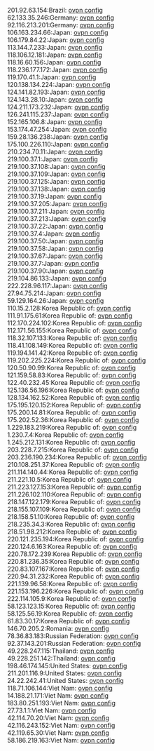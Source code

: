 201.92.63.154:Brazil: [ovpn config](vpn/201_92_63_154.ovpn)  
62.133.35.246:Germany: [ovpn config](vpn/62_133_35_246.ovpn)  
92.116.213.201:Germany: [ovpn config](vpn/92_116_213_201.ovpn)  
106.163.234.66:Japan: [ovpn config](vpn/106_163_234_66.ovpn)  
106.179.84.22:Japan: [ovpn config](vpn/106_179_84_22.ovpn)  
113.144.7.233:Japan: [ovpn config](vpn/113_144_7_233.ovpn)  
118.106.12.181:Japan: [ovpn config](vpn/118_106_12_181.ovpn)  
118.16.60.156:Japan: [ovpn config](vpn/118_16_60_156.ovpn)  
118.236.177.172:Japan: [ovpn config](vpn/118_236_177_172.ovpn)  
119.170.41.1:Japan: [ovpn config](vpn/119_170_41_1.ovpn)  
120.138.134.224:Japan: [ovpn config](vpn/120_138_134_224.ovpn)  
124.141.82.193:Japan: [ovpn config](vpn/124_141_82_193.ovpn)  
124.143.28.10:Japan: [ovpn config](vpn/124_143_28_10.ovpn)  
124.211.173.232:Japan: [ovpn config](vpn/124_211_173_232.ovpn)  
126.241.115.237:Japan: [ovpn config](vpn/126_241_115_237.ovpn)  
152.165.106.8:Japan: [ovpn config](vpn/152_165_106_8.ovpn)  
153.174.47.254:Japan: [ovpn config](vpn/153_174_47_254.ovpn)  
159.28.136.238:Japan: [ovpn config](vpn/159_28_136_238.ovpn)  
175.100.226.110:Japan: [ovpn config](vpn/175_100_226_110.ovpn)  
210.234.70.11:Japan: [ovpn config](vpn/210_234_70_11.ovpn)  
219.100.37.1:Japan: [ovpn config](vpn/219_100_37_1.ovpn)  
219.100.37.108:Japan: [ovpn config](vpn/219_100_37_108.ovpn)  
219.100.37.109:Japan: [ovpn config](vpn/219_100_37_109.ovpn)  
219.100.37.125:Japan: [ovpn config](vpn/219_100_37_125.ovpn)  
219.100.37.138:Japan: [ovpn config](vpn/219_100_37_138.ovpn)  
219.100.37.19:Japan: [ovpn config](vpn/219_100_37_19.ovpn)  
219.100.37.205:Japan: [ovpn config](vpn/219_100_37_205.ovpn)  
219.100.37.211:Japan: [ovpn config](vpn/219_100_37_211.ovpn)  
219.100.37.213:Japan: [ovpn config](vpn/219_100_37_213.ovpn)  
219.100.37.22:Japan: [ovpn config](vpn/219_100_37_22.ovpn)  
219.100.37.4:Japan: [ovpn config](vpn/219_100_37_4.ovpn)  
219.100.37.50:Japan: [ovpn config](vpn/219_100_37_50.ovpn)  
219.100.37.58:Japan: [ovpn config](vpn/219_100_37_58.ovpn)  
219.100.37.67:Japan: [ovpn config](vpn/219_100_37_67.ovpn)  
219.100.37.7:Japan: [ovpn config](vpn/219_100_37_7.ovpn)  
219.100.37.90:Japan: [ovpn config](vpn/219_100_37_90.ovpn)  
219.104.86.133:Japan: [ovpn config](vpn/219_104_86_133.ovpn)  
222.228.96.117:Japan: [ovpn config](vpn/222_228_96_117.ovpn)  
27.94.75.214:Japan: [ovpn config](vpn/27_94_75_214.ovpn)  
59.129.164.26:Japan: [ovpn config](vpn/59_129_164_26.ovpn)  
110.15.2.128:Korea Republic of: [ovpn config](vpn/110_15_2_128.ovpn)  
111.91.175.61:Korea Republic of: [ovpn config](vpn/111_91_175_61.ovpn)  
112.170.224.102:Korea Republic of: [ovpn config](vpn/112_170_224_102.ovpn)  
112.171.56.155:Korea Republic of: [ovpn config](vpn/112_171_56_155.ovpn)  
118.32.107.133:Korea Republic of: [ovpn config](vpn/118_32_107_133.ovpn)  
118.41.108.149:Korea Republic of: [ovpn config](vpn/118_41_108_149.ovpn)  
119.194.141.42:Korea Republic of: [ovpn config](vpn/119_194_141_42.ovpn)  
119.202.225.224:Korea Republic of: [ovpn config](vpn/119_202_225_224.ovpn)  
120.50.90.99:Korea Republic of: [ovpn config](vpn/120_50_90_99.ovpn)  
121.159.58.83:Korea Republic of: [ovpn config](vpn/121_159_58_83.ovpn)  
122.40.232.45:Korea Republic of: [ovpn config](vpn/122_40_232_45.ovpn)  
125.136.56.196:Korea Republic of: [ovpn config](vpn/125_136_56_196.ovpn)  
128.134.162.52:Korea Republic of: [ovpn config](vpn/128_134_162_52.ovpn)  
175.195.120.152:Korea Republic of: [ovpn config](vpn/175_195_120_152.ovpn)  
175.200.14.81:Korea Republic of: [ovpn config](vpn/175_200_14_81.ovpn)  
175.202.52.36:Korea Republic of: [ovpn config](vpn/175_202_52_36.ovpn)  
1.229.183.219:Korea Republic of: [ovpn config](vpn/1_229_183_219.ovpn)  
1.230.7.4:Korea Republic of: [ovpn config](vpn/1_230_7_4.ovpn)  
1.245.212.131:Korea Republic of: [ovpn config](vpn/1_245_212_131.ovpn)  
203.228.7.215:Korea Republic of: [ovpn config](vpn/203_228_7_215.ovpn)  
203.236.190.234:Korea Republic of: [ovpn config](vpn/203_236_190_234.ovpn)  
210.108.251.37:Korea Republic of: [ovpn config](vpn/210_108_251_37.ovpn)  
211.114.140.44:Korea Republic of: [ovpn config](vpn/211_114_140_44.ovpn)  
211.221.10.5:Korea Republic of: [ovpn config](vpn/211_221_10_5.ovpn)  
211.223.127.153:Korea Republic of: [ovpn config](vpn/211_223_127_153.ovpn)  
211.226.102.110:Korea Republic of: [ovpn config](vpn/211_226_102_110.ovpn)  
218.147.122.179:Korea Republic of: [ovpn config](vpn/218_147_122_179.ovpn)  
218.155.107.109:Korea Republic of: [ovpn config](vpn/218_155_107_109.ovpn)  
218.158.51.10:Korea Republic of: [ovpn config](vpn/218_158_51_10.ovpn)  
218.235.34.3:Korea Republic of: [ovpn config](vpn/218_235_34_3.ovpn)  
218.51.98.212:Korea Republic of: [ovpn config](vpn/218_51_98_212.ovpn)  
220.121.235.194:Korea Republic of: [ovpn config](vpn/220_121_235_194.ovpn)  
220.124.6.163:Korea Republic of: [ovpn config](vpn/220_124_6_163.ovpn)  
220.78.172.239:Korea Republic of: [ovpn config](vpn/220_78_172_239.ovpn)  
220.81.236.35:Korea Republic of: [ovpn config](vpn/220_81_236_35.ovpn)  
220.83.107.167:Korea Republic of: [ovpn config](vpn/220_83_107_167.ovpn)  
220.94.31.232:Korea Republic of: [ovpn config](vpn/220_94_31_232.ovpn)  
221.139.96.58:Korea Republic of: [ovpn config](vpn/221_139_96_58.ovpn)  
221.153.196.226:Korea Republic of: [ovpn config](vpn/221_153_196_226.ovpn)  
222.114.105.9:Korea Republic of: [ovpn config](vpn/222_114_105_9.ovpn)  
58.123.123.15:Korea Republic of: [ovpn config](vpn/58_123_123_15.ovpn)  
58.125.56.19:Korea Republic of: [ovpn config](vpn/58_125_56_19.ovpn)  
61.83.30.17:Korea Republic of: [ovpn config](vpn/61_83_30_17.ovpn)  
146.70.205.2:Romania: [ovpn config](vpn/146_70_205_2.ovpn)  
78.36.83.183:Russian Federation: [ovpn config](vpn/78_36_83_183.ovpn)  
92.37.143.201:Russian Federation: [ovpn config](vpn/92_37_143_201.ovpn)  
49.228.247.115:Thailand: [ovpn config](vpn/49_228_247_115.ovpn)  
49.228.251.142:Thailand: [ovpn config](vpn/49_228_251_142.ovpn)  
198.46.174.145:United States: [ovpn config](vpn/198_46_174_145.ovpn)  
211.201.116.9:United States: [ovpn config](vpn/211_201_116_9.ovpn)  
24.22.242.41:United States: [ovpn config](vpn/24_22_242_41.ovpn)  
118.71.106.144:Viet Nam: [ovpn config](vpn/118_71_106_144.ovpn)  
14.188.21.171:Viet Nam: [ovpn config](vpn/14_188_21_171.ovpn)  
183.80.251.193:Viet Nam: [ovpn config](vpn/183_80_251_193.ovpn)  
27.73.1.1:Viet Nam: [ovpn config](vpn/27_73_1_1.ovpn)  
42.114.70.20:Viet Nam: [ovpn config](vpn/42_114_70_20.ovpn)  
42.116.243.152:Viet Nam: [ovpn config](vpn/42_116_243_152.ovpn)  
42.119.65.30:Viet Nam: [ovpn config](vpn/42_119_65_30.ovpn)  
58.186.219.163:Viet Nam: [ovpn config](vpn/58_186_219_163.ovpn)  
